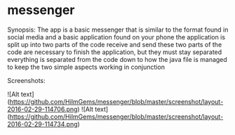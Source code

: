 # messenger

Synopsis: The app is a basic messenger that is similar to the format found in social media and a basic application found on your phone
the application is split up into two parts of the code receive and send
these two parts of the code are necessary to finish the application, but they must stay separated
everything is separated from the code down to how the java file is managed to keep the two simple aspects working in conjunction

Screenshots:
  
  
  
  
  
  
  ![Alt text] (https://github.com/HiImGems/messenger/blob/master/screenshot/layout-2016-02-29-114706.png)
  ![Alt text] (https://github.com/HiImGems/messenger/blob/master/screenshot/layout-2016-02-29-114734.png)
